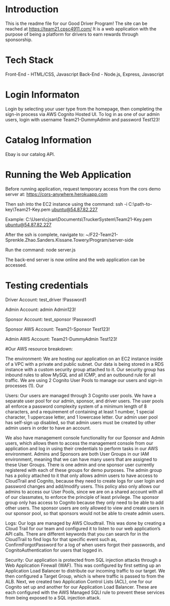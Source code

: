 # Introduction 
This is the readme file for our Good Driver Program! The site can be reached at https://team21.cpsc4911.com/
It is a web application with the purpose of being a platform for drivers to earn rewards through sponsorship.

# Tech Stack
Front-End - HTML/CSS, Javascript
Back-End - Node.js, Express, Javascript

# Login Informaton
Login by selecting your user type from the homepage, then completing the sign-in process via AWS Cognito Hosted UI.  To log in as one of 
our admin users, login with username Team21-DummyAdmin and password Test123!

# Catalog Information
Ebay is our catalog API.

# Running the Web Application
Before running application, request temporary access from the cors demo server at:
        https://cors-anywhere.herokuapp.com

Then ssh into the EC2 instance using the command:
ssh -i C:\path-to-key\Team21-Key.pem ubuntu@54.87.82.227

Example:
C:\Users\cjsan\Documents\TruckerSystem\Team21-Key.pem ubuntu@54.87.82.227

After the ssh is complete, navigate to:
 ~/F22-Team21-Sprenkle.Zhao.Sanders.Kissane.Towery/Program/server-side

Run the command:
node server.js

The back-end server is now online and the web application can be accessed.

# Testing credentials
Driver Account:
test_driver
!Password1

Admin Account:
admin
Admin123!

Sponsor Account:
test_sponsor
!Password1

Sponsor AWS Account:
Team21-Sponsor
Test123!

Admin AWS Account:
Team21-DummyAdmin
Test123!

#Our AWS resource breakdown:

The environment:
We are hosting our application on an EC2 instance inside of a VPC with a private and public subnet.  Our data is being stored in a RDS instance with a custom security group attached to it.  Our security group has inbound rules to allow MySQL and all ICMP, and an outbound rule for all traffic.  We are using 2 Cognito User Pools to manage our users and sign-in processes (1). Our 

Users:
Our users are managed through 3 Cognito user pools.  We have a separate user pool for our admin, sponsor, and driver users.  The user pools all enforce a password complexity system of a minimum length of 8 characters, and a requirement of containing at least 1 number, 1 special character, 1 uppercase letter, and 1 lowercase letter.  Our admin user pool has self-sign up disabled, so that admin users must be created by other admin users in order to have an account.

We also have management console functionality for our Sponsor and Admin users, which allows them to access the management console from our application and log in using their credentials to perform tasks in our AWS environment.  Admins and Sponsors are both User Groups in our IAM environment, meaning that we can have many users that are assigned to these User Groups.  There is one admin and one sponsor user currently registered with each of these groups for demo purposes.  The admin group has a policy attached to it that only allows admin users to have access to CloudTrail and Cognito, because they need to create logs for user login and password changes and add/modify users.  This policy also only allows our admins to access our User Pools, since we are on a shared account with all of our classmates, to enforce the principle of least privilege. The sponsor group only has access to Cognito because they only need to be able to add other users.  The sponsor users are only allowed to view and create users in our sponsor pool, so that sponsors would not be able to create admin users.

Logs:
Our logs are managed by AWS Cloudtrail.  This was done by creating a Cloud Trail for our team and configured it to listen to our web application’s API calls.  There are different keywords that you can search for in the CloudTrail to find logs for that specific event such as, ConfirmForgotPassword for  a log of when users forgot their passwords, and  CognitoAuthentication for users that logged in.

Security:
Our application is protected from SQL injection attacks through a Web Application Firewall (WAF).  This was configured by first setting up an Application Load Balancer to distribute our incoming traffic to our target.  We then configured a Target Group, which is where traffic is passed to from the ALB.  Next, we created two Application Control Lists (ACL), one for our Cognito set up and another for our Application Load Balancer.  These are each configured with the AWS Managed SQLI rule to prevent these services from being exposed to a SQL injection attack.

